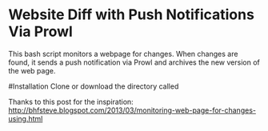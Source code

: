 # Website Diff with Push Notifications Via Prowl
This bash script monitors a webpage for changes.  When changes are found, it sends a push notification via Prowl and archives the new version of the web page. 

#Installation
Clone or download the directory called 


Thanks to this post for the inspiration: http://bhfsteve.blogspot.com/2013/03/monitoring-web-page-for-changes-using.html
